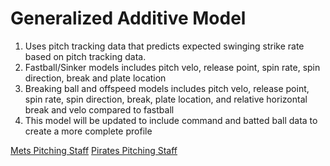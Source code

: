 # Generalized Additive Model 
1) Uses pitch tracking data that predicts expected swinging strike rate based on pitch tracking data. <br/>
2) Fastball/Sinker models includes pitch velo, release point, spin rate, spin direction, break and plate location  <br/>
3) Breaking ball and offspeed models includes pitch velo, release point, spin rate, spin direction, break, plate location, and relative horizontal break and velo compared to fastball <br/>
4) This model will be updated to include command and batted ball data to create a more complete profile

[Mets Pitching Staff](http://github.com/joshorenstein/pitching-analysis/blob/main/results/mets-1.pdf)
[Pirates Pitching Staff](http://github.com/joshorenstein/pitching-analysis/blob/main/results/pirates.pdf)
